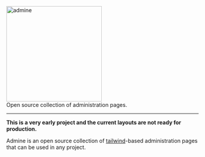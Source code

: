 <p>
  <img alt="admine" width="250" src="https://raw.githubusercontent.com/graaphi/admine/master/admine-logo.png" /><br />
  Open source collection of administration pages.
</p>

------

**This is a very early project and the current layouts are not ready for production.**

Admine is an open source collection of [tailwind](https://tailwindcss.com/)-based administration pages that can be used in any project.

